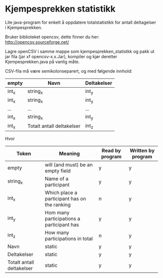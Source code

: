 # Kjempesprekken statistikk

Lite java-program for enkelt å oppdatere totalstatistikk for antall deltagelser i Kjempesprekken.

Bruker biblioteket opencsv, dette finner du her: http://opencsv.sourceforge.net/

Lagre openCSV i samme mappe som kjempesprekken_statistkk og pakk ut jar fila (jar xf opencsv-x.x.Jar), kompiler og kjør deretter Kjempesprekken.java på vanlig måte.

CSV-fila må være semikolonseparert, og med følgende innhold:


empty|Navn|Deltakelser
-----|--------------------|-----------------
int<sub>x</sub>|string<sub>x</sub>|int<sub>y</sub>
int<sub>x</sub>|string<sub>x</sub>|int<sub>y</sub>
...|...|...
int<sub>x</sub>|string<sub>x</sub>|int<sub>y</sub>
int<sub>x</sub>|Totalt antall deltakelser|int<sub>z</sub>

Hvor

Token|Meaning|Read by program|Written by program
-----|--------|---------------|------------------
empty|will (and must) be an empty field|y|y
string<sub>x</sub>|Name of a participant|y|y
int<sub>x</sub>|Which place a participant has on the ranking|n|y
int<sub>y</sub>|Hom many participations a participant has|y|y
int<sub>z</sub>|How many participations in total|n|y
Navn|static|y|y
Deltakelser|static|y|y
Totalt antall deltakelser|static|y|y
